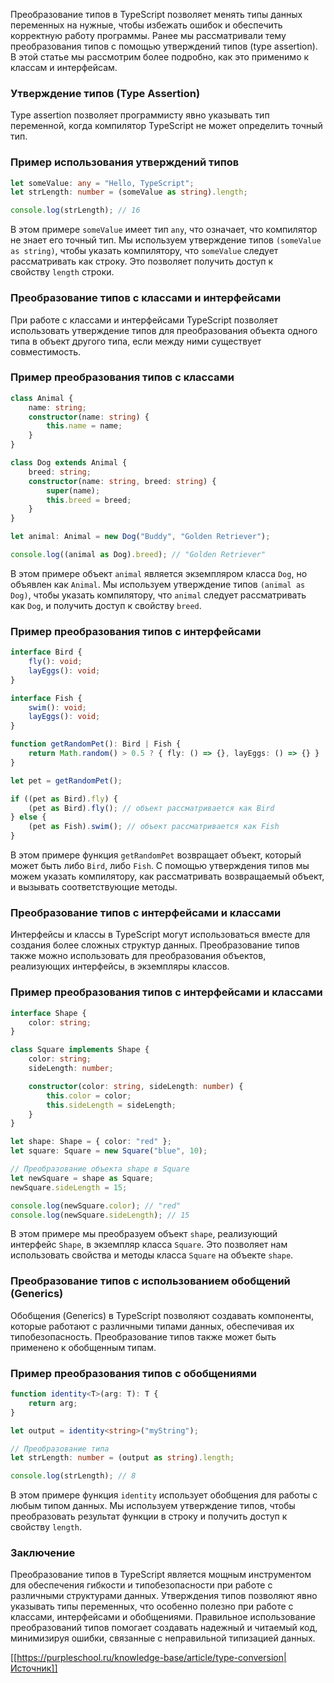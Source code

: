 Преобразование типов в TypeScript позволяет менять типы данных переменных на нужные, чтобы избежать ошибок и обеспечить корректную работу программы. Ранее мы рассматривали тему преобразования типов с помощью утверждений типов (type assertion). В этой статье мы рассмотрим более подробно, как это применимо к классам и интерфейсам.

### Утверждение типов (Type Assertion)

Type assertion позволяет программисту явно указывать тип переменной, когда компилятор TypeScript не может определить точный тип.

### Пример использования утверждений типов

```typescript
let someValue: any = "Hello, TypeScript";
let strLength: number = (someValue as string).length;

console.log(strLength); // 16
```

В этом примере `someValue` имеет тип `any`, что означает, что компилятор не знает его точный тип. Мы используем утверждение типов `(someValue as string)`, чтобы указать компилятору, что `someValue` следует рассматривать как строку. Это позволяет получить доступ к свойству `length` строки.

### Преобразование типов с классами и интерфейсами

При работе с классами и интерфейсами TypeScript позволяет использовать утверждение типов для преобразования объекта одного типа в объект другого типа, если между ними существует совместимость.

### Пример преобразования типов с классами

```typescript
class Animal {
    name: string;
    constructor(name: string) {
        this.name = name;
    }
}

class Dog extends Animal {
    breed: string;
    constructor(name: string, breed: string) {
        super(name);
        this.breed = breed;
    }
}

let animal: Animal = new Dog("Buddy", "Golden Retriever");

console.log((animal as Dog).breed); // "Golden Retriever"
```

В этом примере объект `animal` является экземпляром класса `Dog`, но объявлен как `Animal`. Мы используем утверждение типов `(animal as Dog)`, чтобы указать компилятору, что `animal` следует рассматривать как `Dog`, и получить доступ к свойству `breed`.

### Пример преобразования типов с интерфейсами

```typescript
interface Bird {
    fly(): void;
    layEggs(): void;
}

interface Fish {
    swim(): void;
    layEggs(): void;
}

function getRandomPet(): Bird | Fish {
    return Math.random() > 0.5 ? { fly: () => {}, layEggs: () => {} } : { swim: () => {}, layEggs: () => {} };
}

let pet = getRandomPet();

if ((pet as Bird).fly) {
    (pet as Bird).fly(); // объект рассматривается как Bird
} else {
    (pet as Fish).swim(); // объект рассматривается как Fish
}
```

В этом примере функция `getRandomPet` возвращает объект, который может быть либо `Bird`, либо `Fish`. С помощью утверждения типов мы можем указать компилятору, как рассматривать возвращаемый объект, и вызывать соответствующие методы.

### Преобразование типов с интерфейсами и классами

Интерфейсы и классы в TypeScript могут использоваться вместе для создания более сложных структур данных. Преобразование типов также можно использовать для преобразования объектов, реализующих интерфейсы, в экземпляры классов.

### Пример преобразования типов с интерфейсами и классами

```typescript
interface Shape {
    color: string;
}

class Square implements Shape {
    color: string;
    sideLength: number;

    constructor(color: string, sideLength: number) {
        this.color = color;
        this.sideLength = sideLength;
    }
}

let shape: Shape = { color: "red" };
let square: Square = new Square("blue", 10);

// Преобразование объекта shape в Square
let newSquare = shape as Square;
newSquare.sideLength = 15;

console.log(newSquare.color); // "red"
console.log(newSquare.sideLength); // 15
```

В этом примере мы преобразуем объект `shape`, реализующий интерфейс `Shape`, в экземпляр класса `Square`. Это позволяет нам использовать свойства и методы класса `Square` на объекте `shape`.

### Преобразование типов с использованием обобщений (Generics)

Обобщения (Generics) в TypeScript позволяют создавать компоненты, которые работают с различными типами данных, обеспечивая их типобезопасность. Преобразование типов также может быть применено к обобщенным типам.

### Пример преобразования типов с обобщениями

```typescript
function identity<T>(arg: T): T {
    return arg;
}

let output = identity<string>("myString");

// Преобразование типа
let strLength: number = (output as string).length;

console.log(strLength); // 8
```

В этом примере функция `identity` использует обобщения для работы с любым типом данных. Мы используем утверждение типов, чтобы преобразовать результат функции в строку и получить доступ к свойству `length`.

### Заключение

Преобразование типов в TypeScript является мощным инструментом для обеспечения гибкости и типобезопасности при работе с различными структурами данных. Утверждения типов позволяют явно указывать типы переменных, что особенно полезно при работе с классами, интерфейсами и обобщениями. Правильное использование преобразований типов помогает создавать надежный и читаемый код, минимизируя ошибки, связанные с неправильной типизацией данных.

[[https://purpleschool.ru/knowledge-base/article/type-conversion|Источник]]
